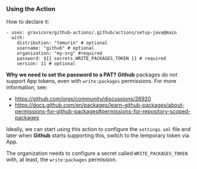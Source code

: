 ### Using the Action

How to declare it:

```
- uses: gravicore/github-actions/.github/actions/setup-java@main
  with:
    distribution: "temurin" # optional
    username: "github" # optional
    organization: "my-org" #required
    password: ${{ secrets.WRITE_PACKAGES_TOKEN }} # required
    version: 11 # optional
```

**Why we need to set the password to a PAT?** **Github** packages do not support App tokens, even with `write:packages` permissions. For more information, see:

- https://github.com/orgs/community/discussions/26920
- https://docs.github.com/en/packages/learn-github-packages/about-permissions-for-github-packages#permissions-for-repository-scoped-packages

Ideally, we can start using this action to configure the `settings.xml` file and later when **Github** starts supporting this, switch to the temporary token via App.

The organization needs to configure a secret called `WRITE_PACKAGES_TOKEN` with, at least, the `write:packages` permission.
